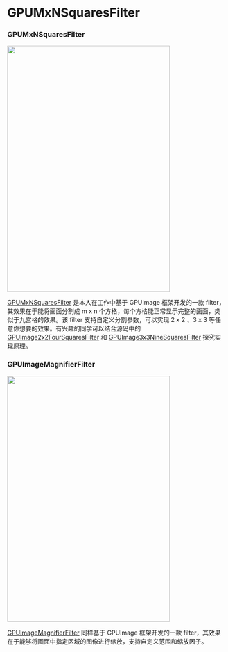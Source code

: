 # GPUMxNSquaresFilter
### GPUMxNSquaresFilter
<img width="375" height="567" src="https://github.com/CoderYQ/GPUImageMxNSquaresFilter/blob/master/ScreenShots/image0.jpeg"/>

[GPUMxNSquaresFilter](https://github.com/CoderYQ/GPUImageMxNSquaresFilter/tree/master/GPUImageMxNSquaresFilter/GPUImageMxNSquaresFilter/GPUMxNSquaresFilter) 是本人在工作中基于 GPUImage 框架开发的一款 filter，其效果在于能将画面分割成 m x n 个方格，每个方格能正常显示完整的画面，类似于九宫格的效果。该 filter 支持自定义分割参数，可以实现 2 x 2 、3 x 3 等任意你想要的效果。有兴趣的同学可以结合源码中的 [GPUImage2x2FourSquaresFilter](https://github.com/CoderYQ/GPUImageMxNSquaresFilter/tree/master/GPUImageMxNSquaresFilter/GPUImageMxNSquaresFilter) 和 [GPUImage3x3NineSquaresFilter](https://github.com/CoderYQ/GPUImageMxNSquaresFilter/tree/master/GPUImageMxNSquaresFilter/GPUImageMxNSquaresFilter/GPUImage3x3NineSquaresFilter) 探究实现原理。

### GPUImageMagnifierFilter
<img width="375" height="567" src="https://github.com/CoderYQ/GPUImageMxNSquaresFilter/blob/master/ScreenShots/image1.jpeg"/>

[GPUImageMagnifierFilter](https://github.com/CoderYQ/GPUImageMxNSquaresFilter/tree/master/GPUImageMxNSquaresFilter/GPUImageMxNSquaresFilter/GPUImageMagnifierFilter) 同样基于 GPUImage 框架开发的一款 filter，其效果在于能够将画面中指定区域的图像进行缩放，支持自定义范围和缩放因子。
